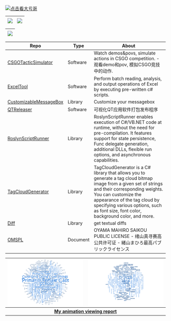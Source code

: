<a href="https://www.namanime.com/upload/2020/0722/1.jpg"><img align="center" src="https://i0.hdslb.com/bfs/space/495f0c82b2141fa4ba781b5ce88b13050b27ede0.png" title="点击看大亏哥"/></a>

|<a href="https://github.com/anuraghazra/github-readme-stats"><img align="center" src="https://github-readme-stats.vercel.app/api?username=ZjzMisaka&show_icons=true&theme=default&locale=en&include_all_commits=true&hide_border=true&custom_title=GitHub%20Stats"/></a>|<a href="https://github.com/anuraghazra/github-readme-stats"><img align="center" src="https://github-readme-stats.vercel.app/api/top-langs/?username=ZjzMisaka&show_icons=true&theme=default&layout=compact&locale=en&include_all_commits=true&hide_border=true"/></a>|
| ------------- | ------------- |

|<a href="https://github.com/ryo-ma/github-profile-trophy"><img align="center" src="https://github-profile-trophy.vercel.app/?username=ZjzMisaka&column=-1&margin-w=15&margin-h=15&no-frame=true"/></a>|
| ------------- |

|Repo|Type|About|
|----|----|----|
|[CSGOTacticSimulator](https://github.com/ZjzMisaka/CSGOTacticSimulator)|Software|Watch demos&povs, simulate actions in CSGO competition. - 观看demo和pov, 模拟CSGO竞技中的动作.|
|[ExcelTool](https://github.com/ZjzMisaka/ExcelTool)|Software|Perform batch reading, analysis, and output operations of Excel by executing pre-written c# scripts.|
|[CustomizableMessageBox](https://github.com/ZjzMisaka/CustomizableMessageBox)|Library|Customize your messagebox|
|[QTReleaser](https://github.com/ZjzMisaka/QTReleaser)|Software|可视化QT应用软件打包发布程序|
|[RoslynScriptRunner](https://github.com/ZjzMisaka/RoslynScriptRunner)|Library|RoslynScriptRunner enables execution of C#/VB.NET code at runtime, without the need for pre-compilation. It features support for state persistence, Func delegate generation, additional DLLs, flexible run options, and asynchronous capabilities.|
|[TagCloudGenerator](https://github.com/ZjzMisaka/TagCloudGenerator)|Library|TagCloudGenerator is a C# library that allows you to generate a tag cloud bitmap image from a given set of strings and their corresponding weights. You can customize the appearance of the tag cloud by specifying various options, such as font size, font color, background color, and more.|
|[Diff](https://github.com/ZjzMisaka/Diff)|Library|get textual diffs|
|[OMSPL](https://github.com/ZjzMisaka/OMSPL)|Document|OYAMA MAHIRO SAIKOU PUBLIC LICENSE - 绪山真寻赛高公共许可证 - 緒山まひろ最高パブリックライセンス|

<table>
  <tr>
    <td><a href="https://github.com/ZjzMisaka/AnimeReport"><img width=1000 align="center" src="https://github.com/ZjzMisaka/AnimeReport/blob/main/tags.bmp" title="AnimeReport"/></a></td>
    <td><a href="https://github.com/ZjzMisaka/AnimeReport"><img width=1000 align="center" src="https://github.com/ZjzMisaka/AnimeReport/blob/main/companies.bmp" title="AnimeReport"/></a></td>
  </tr>
  <tr>
    <th colspan="2"><a href="https://github.com/ZjzMisaka/AnimeReport">My animation viewing report</a></th>
  </tr>
</table>
